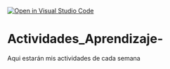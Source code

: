 [![Open in Visual Studio Code](https://classroom.github.com/assets/open-in-vscode-c66648af7eb3fe8bc4f294546bfd86ef473780cde1dea487d3c4ff354943c9ae.svg)](https://classroom.github.com/online_ide?assignment_repo_id=8532893&assignment_repo_type=AssignmentRepo)
# Actividades_Aprendizaje-
Aqui estarán mis actividades de cada semana
